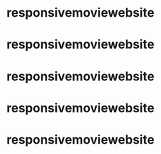 # responsivemoviewebsite
# responsivemoviewebsite
# responsivemoviewebsite
# responsivemoviewebsite
# responsivemoviewebsite
